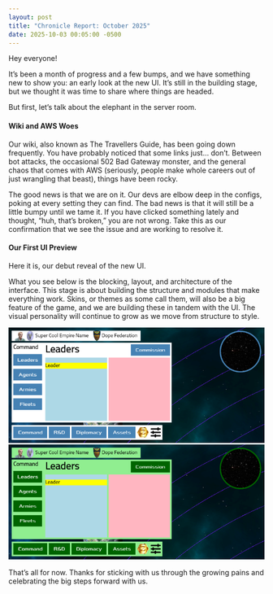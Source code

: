 ```yaml
---
layout: post
title: "Chronicle Report: October 2025"
date: 2025-10-03 00:05:00 -0500
---
```


Hey everyone!

It’s been a month of progress and a few bumps, and we have something new to show you: an early look at the new UI. It’s still in the building stage, but we thought it was time to share where things are headed.

But first, let’s talk about the elephant in the server room.

#### Wiki and AWS Woes
Our wiki, also known as The Travellers Guide, has been going down frequently. You have probably noticed that some links just… don’t. Between bot attacks, the occasional 502 Bad Gateway monster, and the general chaos that comes with AWS (seriously, people make whole careers out of just wrangling that beast), things have been rocky.

The good news is that we are on it. Our devs are elbow deep in the configs, poking at every setting they can find. The bad news is that it will still be a little bumpy until we tame it. If you have clicked something lately and thought, “huh, that’s broken,” you are not wrong. Take this as our confirmation that we see the issue and are working to resolve it.


#### Our First UI Preview
Here it is, our debut reveal of the new UI.

What you see below is the blocking, layout, and architecture of the interface. This stage is about building the structure and modules that make everything work. Skins, or themes as some call them, will also be a big feature of the game, and we are building these in tandem with the UI. The visual personality will continue to grow as we move from structure to style.


![](/assets/ui-1.png)
![](/assets/ui-2.png)

That’s all for now. Thanks for sticking with us through the growing pains and celebrating the big steps forward with us.